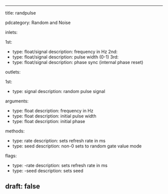 --- 


title: randpulse

pdcategory: Random and Noise

inlets:

  1st:
  - type: float/signal
    description: frequency in Hz
  2nd:
  - type: float/signal
    description: pulse width (0-1)
  3rd:
  - type: float/signal
    description: phase sync (internal phase reset)

outlets:

  1st:
  - type: signal
    description: random pulse signal

arguments:
  - type: float
    description: frequency in Hz
  - type: float
    description: initial pulse width
  - type: float
    description: initial phase

methods:
  - type: rate <float>
    description: sets refresh rate in ms
  - type: seed <float>
    description: non-0 sets to random gate value mode

flags:
  - type: -rate <float>
    description: sets refresh rate in ms
  - type: -seed <float>
    description: sets seed

draft: false
---